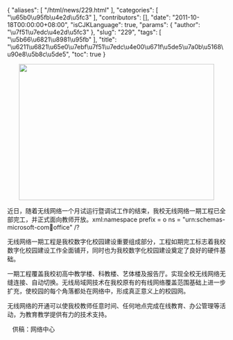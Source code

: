 {
    "aliases": [
        "/html/news/229.html"
    ],
    "categories": [
        "\u65b0\u95fb\u4e2d\u5fc3"
    ],
    "contributors": [],
    "date": "2011-10-18T00:00:00+08:00",
    "isCJKLanguage": true,
    "params": {
        "author": "\u7f51\u7edc\u4e2d\u5fc3"
    },
    "slug": "229",
    "tags": [
        "\u5b66\u6821\u8981\u95fb"
    ],
    "title": "\u6211\u6821\u65e0\u7ebf\u7f51\u7edc\u4e00\u671f\u5de5\u7a0b\u5168\u90e8\u5b8c\u5de5",
    "toc": true
}

<img
    src="https://cdn.tfls.online/mirror/full/46b52187de196a484dba71298343505fb6796f42.jpg"
    style="display:block;margin-left:auto;margin-right:auto;"
    decoding="async"
    fetchpriority="auto"
    loading="lazy"
    height="314"
    width="450"
/>

近日，随着无线网络一个月试运行暨调试工作的结束，我校无线网络一期工程已全部完工，并正式面向教师开放。xml:namespace prefix = o ns = "urn:schemas-microsoft-com:office:office" /?

无线网络一期工程是我校数字化校园建设重要组成部分，工程如期完工标志着我校数字化校园建设工作全面铺开，同时也为我校数字化校园建设奠定了良好的硬件基础。

一期工程覆盖我校初高中教学楼、科教楼、艺体楼及报告厅。实现全校无线网络无缝连接、自动切换。无线局域网技术在我校原有的有线网络覆盖范围基础上进一步扩充，使校园的每个角落都处在网络中，形成真正意义上的校园网。

无线网络的开通可以使我校教师任意时间、任何地点完成在线教育、办公管理等活动，为教育教学提供有力的技术支持。

   供稿：网络中心